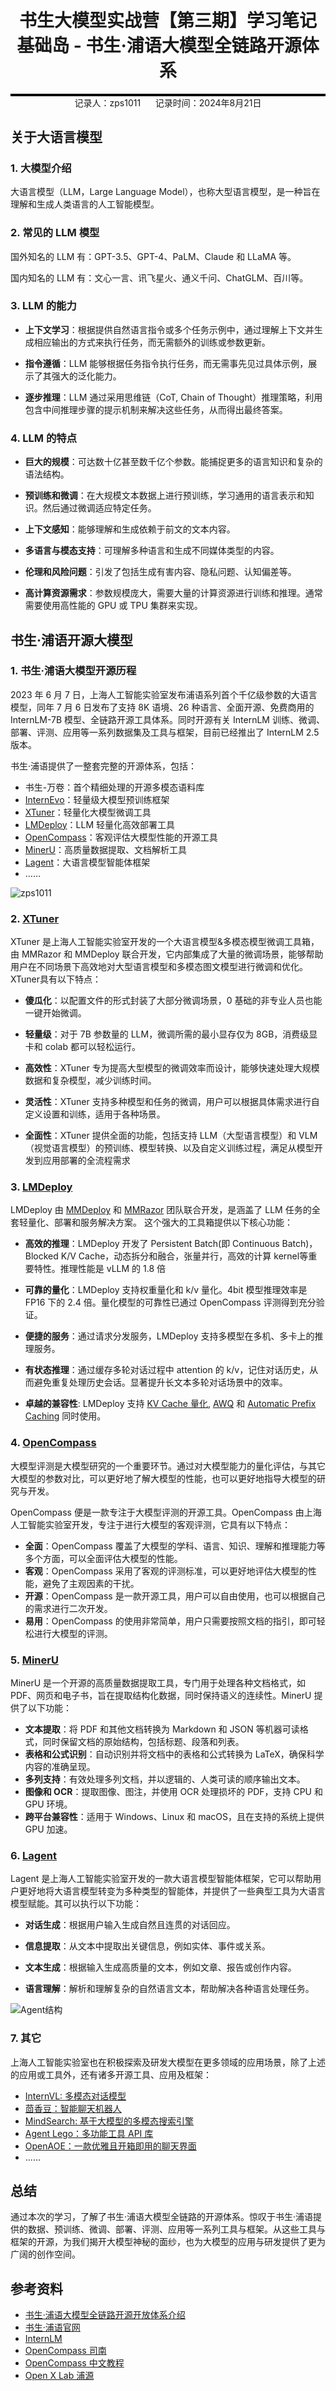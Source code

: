 <div style="border-bottom: 4px solid black; width: 100%; box-sizing: border-box; text-align: center; padding-top: 0.1rem;" align="center">
    <h1>书生大模型实战营【第三期】学习笔记<br/><span>基础岛 - 书生·浦语大模型全链路开源体系</span></h1>
</div>
<div style="text-align: center;" align="center">
    记录人：zps1011&nbsp;&nbsp;&nbsp;&nbsp;&nbsp;&nbsp;记录时间：2024年8月21日
</div>

## 关于大语言模型

### 1. 大模型介绍

大语言模型（LLM，Large Language Model），也称大型语言模型，是一种旨在理解和生成人类语言的人工智能模型。

### 2. 常见的 LLM 模型

国外知名的 LLM 有：GPT-3.5、GPT-4、PaLM、Claude 和 LLaMA 等。

国内知名的 LLM 有：文心一言、讯飞星火、通义千问、ChatGLM、百川等。

### 3. LLM 的能力

- **上下文学习**：根据提供自然语言指令或多个任务示例中，通过理解上下文并生成相应输出的方式来执行任务，而无需额外的训练或参数更新。

- **指令遵循**：LLM 能够根据任务指令执行任务，而无需事先见过具体示例，展示了其强大的泛化能力。

- **逐步推理**：LLM 通过采用思维链（CoT, Chain of Thought）推理策略，利用包含中间推理步骤的提示机制来解决这些任务，从而得出最终答案。

### 4. LLM 的特点

- **巨大的规模**：可达数十亿甚至数千亿个参数。能捕捉更多的语言知识和复杂的语法结构。

- **预训练和微调**：在大规模文本数据上进行预训练，学习通用的语言表示和知识。然后通过微调适应特定任务。

- **上下文感知**：能够理解和生成依赖于前文的文本内容。

- **多语言与模态支持**：可理解多种语言和生成不同媒体类型的内容。

- **伦理和风险问题**：引发了包括生成有害内容、隐私问题、认知偏差等。

- **高计算资源需求**：参数规模庞大，需要大量的计算资源进行训练和推理。通常需要使用高性能的 GPU 或 TPU 集群来实现。

## 书生·浦语开源大模型

### 1. 书生·浦语大模型开源历程

2023 年 6 月 7 日，上海人工智能实验室发布浦语系列首个千亿级参数的大语言模型，同年 7 月 6 日发布了支持 8K 语境、26 种语言、全面开源、免费商用的 InternLM-7B 模型、全链路开源工具体系。同时开源有关 InternLM 训练、微调、部署、评测、应用等一系列数据集及工具与框架，目前已经推出了 InternLM 2.5 版本。

书生·浦语提供了一整套完整的开源体系，包括：

- 书生-万卷：首个精细处理的开源多模态语料库
- [InternEvo](https://github.com/InternLM/InternEvo/)：轻量级大模型预训练框架
- [XTuner](#2-XTuner)：轻量化大模型微调工具
- [LMDeploy](#3-LMDeploy)：LLM 轻量化高效部署工具
- [OpenCompass](#4-OpenCompass)：客观评估大模型性能的开源工具
- [MinerU](#5-MinerU)：高质量数据提取、文档解析工具
- [Lagent](#6-Lagent)：大语言模型智能体框架
- ……

![zps1011](https://github.com/zps1011/zps1011_learning_notes/blob/main/%E7%BB%84%E9%98%9F%E5%AD%A6%E4%B9%A0/internLM_study/images/L1-1-HelloIntern-01.png)

### 2. [XTuner](https://github.com/InternLM/xtuner)

XTuner 是上海人工智能实验室开发的一个大语言模型&多模态模型微调工具箱，由 MMRazor 和 MMDeploy 联合开发，它内部集成了大量的微调场景，能够帮助用户在不同场景下高效地对大型语言模型和多模态图文模型进行微调和优化。XTuner具有以下特点：

- **傻瓜化**：以配置文件的形式封装了大部分微调场景，0 基础的非专业人员也能一键开始微调。

- **轻量级**：对于 7B 参数量的 LLM，微调所需的最小显存仅为 8GB，消费级显卡和 colab 都可以轻松运行。

- **高效性**：XTuner 专为提高大型模型的微调效率而设计，能够快速处理大规模数据和复杂模型，减少训练时间。

- **灵活性**：XTuner 支持多种模型和任务的微调，用户可以根据具体需求进行自定义设置和训练，适用于各种场景。

- **全面性**：XTuner 提供全面的功能，包括支持 LLM（大型语言模型）和 VLM（视觉语言模型）的预训练、模型转换、以及自定义训练过程，满足从模型开发到应用部署的全流程需求

### 3. [LMDeploy](https://github.com/InternLM/lmdeploy)

LMDeploy 由 [MMDeploy](https://github.com/open-mmlab/mmdeploy) 和 [MMRazor](https://github.com/open-mmlab/mmrazor) 团队联合开发，是涵盖了 LLM 任务的全套轻量化、部署和服务解决方案。 这个强大的工具箱提供以下核心功能：
- **高效的推理**：LMDeploy 开发了 Persistent Batch(即 Continuous Batch)，Blocked K/V Cache，动态拆分和融合，张量并行，高效的计算 kernel等重要特性。推理性能是 vLLM 的 1.8 倍

- **可靠的量化**：LMDeploy 支持权重量化和 k/v 量化。4bit 模型推理效率是 FP16 下的 2.4 倍。量化模型的可靠性已通过 OpenCompass 评测得到充分验证。

- **便捷的服务**：通过请求分发服务，LMDeploy 支持多模型在多机、多卡上的推理服务。

- **有状态推理**：通过缓存多轮对话过程中 attention 的 k/v，记住对话历史，从而避免重复处理历史会话。显著提升长文本多轮对话场景中的效率。

- **卓越的兼容性**: LMDeploy 支持 [KV Cache 量化](https://github.com/InternLM/lmdeploy/blob/main/docs/zh_cn/quantization/kv_quant.md), [AWQ](https://github.com/InternLM/lmdeploy/blob/main/docs/zh_cn/quantization/w4a16.md) 和 [Automatic Prefix Caching](https://github.com/InternLM/lmdeploy/blob/main/docs/zh_cn/inference/turbomind_config.md) 同时使用。

### 4. [OpenCompass](https://github.com/open-compass/opencompass)

大模型评测是大模型研究的一个重要环节。通过对大模型能力的量化评估，与其它大模型的参数对比，可以更好地了解大模型的性能，也可以更好地指导大模型的研究与开发。

OpenCompass 便是一款专注于大模型评测的开源工具。OpenCompass 由上海人工智能实验室开发，专注于进行大模型的客观评测，它具有以下特点：

- **全面**：OpenCompass 覆盖了大模型的学科、语言、知识、理解和推理能力等多个方面，可以全面评估大模型的性能。
- **客观**：OpenCompass 采用了客观的评测标准，可以更好地评估大模型的性能，避免了主观因素的干扰。
- **开源**：OpenCompass 是一款开源工具，用户可以自由使用，也可以根据自己的需求进行二次开发。
- **易用**：OpenCompass 的使用非常简单，用户只需要按照文档的指引，即可轻松进行大模型的评测。

### 5. [MinerU](https://github.com/opendatalab/MinerU)

MinerU 是一个开源的高质量数据提取工具，专门用于处理各种文档格式，如 PDF、网页和电子书，旨在提取结构化数据，同时保持语义的连续性。MinerU 提供了以下功能：

- **文本提取**：将 PDF 和其他文档转换为 Markdown 和 JSON 等机器可读格式，同时保留文档的原始结构，包括标题、段落和列表。
- **表格和公式识别**：自动识别并将文档中的表格和公式转换为 LaTeX，确保科学内容的准确呈现。
- **多列支持**：有效处理多列文档，并以逻辑的、人类可读的顺序输出文本。
- **图像和 OCR**：提取图像、图注，并使用 OCR 处理损坏的 PDF，支持 CPU 和 GPU 环境。
- **跨平台兼容性**：适用于 Windows、Linux 和 macOS，且在支持的系统上提供 GPU 加速。

### 6. [Lagent](https://github.com/InternLM/lagent)

Lagent 是上海人工智能实验室开发的一款大语言模型智能体框架，它可以帮助用户更好地将大语言模型转变为多种类型的智能体，并提供了一些典型工具为大语言模型赋能。其可以执行以下功能：

- **对话生成**：根据用户输入生成自然且连贯的对话回应。

- **信息提取**：从文本中提取出关键信息，例如实体、事件或关系。

- **文本生成**：根据输入生成高质量的文本，例如文章、报告或创作内容。

- **语言理解**：解析和理解复杂的自然语言文本，帮助解决各种语言处理任务。

![Agent结构](https://github.com/InternLM/lagent/assets/24351120/cefc4145-2ad8-4f80-b88b-97c05d1b9d3e)


### 7. 其它

上海人工智能实验室也在积极探索及研发大模型在更多领域的应用场景，除了上述的应用或工具外，还有诸多开源工具、应用及框架：

- [InternVL: 多模态对话模型](https://github.com/OpenGVLab/InternVL)
- [茴香豆：智能聊天机器人](https://github.com/InternLM/HuixiangDou)
- [MindSearch: 基于大模型的多模态搜索引擎](https://github.com/InternLM/MindSearch)
- [Agent Lego：多功能工具 API 库](https://github.com/InternLM/agentlego?tab=readme-ov-file)
- [OpenAOE：一款优雅且开箱即用的聊天界面](https://github.com/InternLM/OpenAOE)
- ......

## 总结

通过本次的学习，了解了书生·浦语大模型全链路的开源体系。惊叹于书生·浦语提供的数据、预训练、微调、部署、评测、应用等一系列工具与框架。从这些工具与框架的开源，为我们揭开大模型神秘的面纱，也为大模型的应用与研发提供了更为广阔的创作空间。

## 参考资料

- [书生·浦语大模型全链路开源开放体系介绍](https://www.bilibili.com/video/BV18142187g5)
- [书生·浦语官网 ](https://internlm.intern-ai.org.cn/)
- [InternLM](https://github.com/InternLM)
- [OpenCompass 司南](https://opencompass.org.cn/home)
- [OpenCompass 中文教程](https://opencompass.readthedocs.io/zh-cn/latest/)
- [Open X Lab 浦源](https://openxlab.org.cn/home)
